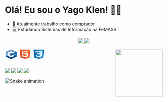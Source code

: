 # Olá! Eu sou o Yago Klen! 🖖🏽


- 💼 Atualmente trabalho como comprador
- 💻 Estudando Sistemas de Informação na FeMASS

<div align="center">
  <a href="https://github.com/YagoMarianoKlen">
  <img height="155em" src="https://github-readme-stats.vercel.app/api?username=YagoMarianoKlen&show_icons=true&theme=chartreuse-dark&include_all_commits=true&count_private=true"/>
  <img height="155em" src="https://github-readme-stats.vercel.app/api/top-langs/?username=YagoMarianoKlen&layout=compact&langs_count=7&theme=chartreuse-dark"/>
</div>

<div style="display: inline_block"><br>
  <img align="center" alt="Rafa-Cplusplus" height="30" width="40" src="https://raw.githubusercontent.com/devicons/devicon/master/icons/cplusplus/cplusplus-original.svg">
  <img align="center" alt="Rafa-HTML" height="30" width="40" src="https://raw.githubusercontent.com/devicons/devicon/master/icons/html5/html5-original.svg">
  <img align="center" alt="Rafa-CSS" height="30" width="40" src="https://raw.githubusercontent.com/devicons/devicon/master/icons/css3/css3-original.svg">
  <img align="right" height="150" width="150" src="https://i.picasion.com/pic92/49fa5e6d8ba88060f3506fcfdd36614b.gif">
</div>

##

<div> 
  <a href="https://www.linkedin.com/in/yago-klen-449a60170" target="_blank"><img src="https://img.shields.io/badge/-LinkedIn-%230077B5?style=for-the-badge&logo=linkedin&logoColor=white" target="_blank"></a>
  <a href = "mailto:yagomarianoklen@gmail.com"><img src="https://img.shields.io/badge/Gmail-D14836?style=for-the-badge&logo=gmail&logoColor=white" target="_blank"></a>
  <a href="https://www.facebook.com/yago.marianoklen/" target="_blank"><img src="https://img.shields.io/badge/Facebook-1877F2?style=for-the-badge&logo=facebook&logoColor=white" target="_blank"></a>
  <a href="https://www.instagram.com/yagoklen/" target="_blank"><img src="https://img.shields.io/badge/-Instagram-%23E4405F?style=for-the-badge&logo=instagram&logoColor=white" target="_blank"></a>
</div>

  ![Snake animation](https://github.com/YagoMarianoKlen/YagoMarianoKlen/blob/output/github-contribution-grid-snake.svg)
